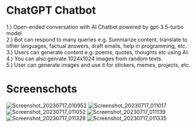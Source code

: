 # ChatGPT Chatbot

1.) Open-ended conversation with AI Chatbot powered by gpt-3.5-turbo model<br>
2.) Bot can respond to many queries e.g. Summarize content, translate to other languages, factual answers, draft emails, help in programming, etc. <br>
3.) Users can generate content e.g. poems, quotes, thoughts etc using AI.<br>
4.) You can also genrate 1024x1024 images from random texts.<br>
5.) User can generate images and use it for stickers, memes, projects, etc.<br>

# Screenschots
![Screenshot_20230717_010952](https://github.com/prathamb181/ChatGPT/assets/131811894/5bd979c0-8b11-4ebe-ae6d-b621a3374e56)
![Screenshot_20230717_011017](https://github.com/prathamb181/ChatGPT/assets/131811894/d54a4c8b-2c01-483e-a292-a64df1273b47)
![Screenshot_20230717_011052](https://github.com/prathamb181/ChatGPT/assets/131811894/ae6fd76a-9376-4960-9173-2951d497de3e)
![Screenshot_20230717_011139](https://github.com/prathamb181/ChatGPT/assets/131811894/0f8cf86b-e40b-4fbe-8c35-c0a724efc4f1)
![Screenshot_20230717_011328](https://github.com/prathamb181/ChatGPT/assets/131811894/a089abf8-f1d4-41d7-b424-4361f44f04e6)
![Screenshot_20230717_011335](https://github.com/prathamb181/ChatGPT/assets/131811894/157b491a-ede2-4927-a292-6cdda0a735f9)



